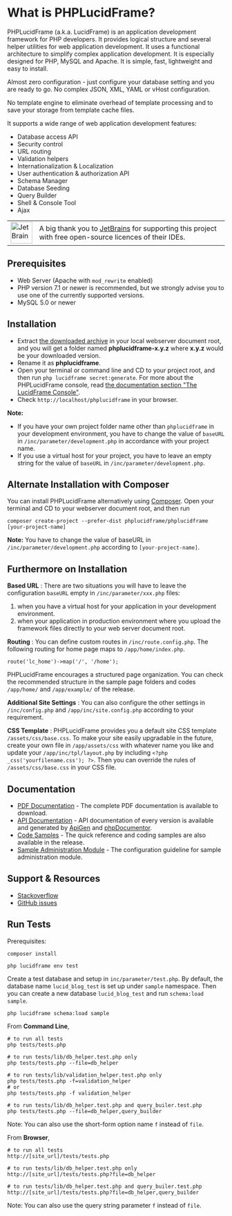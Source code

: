 # What is PHPLucidFrame?

PHPLucidFrame (a.k.a. LucidFrame) is an application development framework for PHP developers. It provides logical structure and several helper utilities for web application development. It uses a functional architecture to simplify complex application development. It is especially designed for PHP, MySQL and Apache. It is simple, fast, lightweight and easy to install.

Almost zero configuration - just configure your database setting and you are ready to go. No complex JSON, XML, YAML or vHost configuration.

No template engine to eliminate overhead of template processing and to save your storage from template cache files.

It supports a wide range of web application development features:

- Database access API
- Security control
- URL routing
- Validation helpers
- Internationalization & Localization
- User authentication & authorization API
- Schema Manager
- Database Seeding
- Query Builder
- Shell & Console Tool
- Ajax

<table>
    <body>
        <tr>
            <td><img src="https://resources.jetbrains.com/storage/products/company/brand/logos/jb_beam.png" width="50" alt="JetBrains Logo"></td>
            <td>A big thank you to <a href="https://www.jetbrains.com">JetBrains</a> for supporting this project with free open-source licences of their IDEs.</td>
        </tr>
    </body>
</table>

## Prerequisites

- Web Server (Apache with `mod_rewrite` enabled)
- PHP version 7.1 or newer is recommended, but we strongly advise you to use one of the currently supported versions.
- MySQL 5.0 or newer

## Installation

- Extract [the downloaded archive](http://www.phplucidframe.com/download/release/latest) in your local webserver document root, and you will get a folder named **phplucidframe-x.y.z** where **x.y.z** would be your downloaded version.
- Rename it as **phplucidframe**.
- Open your terminal or command line and CD to your project root, and then run `php lucidframe secret:generate`. For more about the PHPLucidFrame console, read [the documentation section "The LucidFrame Console"](http://www.phplucidframe.com/download/doc/latest).
- Check `http://localhost/phplucidframe` in your browser.

**Note:**
- If you have your own project folder name other than `phplucidframe` in your development environment, you have to change the value of `baseURL` in `/inc/parameter/development.php` in accordance with your project name.
- If you use a virtual host for your project, you have to leave an empty string for the value of `baseURL` in `/inc/parameter/development.php`.

## Alternate Installation with Composer

You can install PHPLucidFrame alternatively using [Composer](http://getcomposer.org). Open your terminal and CD to your webserver document root, and then run

    composer create-project --prefer-dist phplucidframe/phplucidframe [your-project-name]

**Note:** You have to change the value of baseURL in `/inc/parameter/development.php` according to `[your-project-name]`.

## Furthermore on Installation

**Based URL** : There are two situations you will have to leave the configuration `baseURL` empty in `/inc/parameter/xxx.php` files:

1. when you have a virtual host for your application in your development environment.
2. when your application in production environment where you upload the framework files directly to your web server document root.

**Routing** : You can define custom routes in `/inc/route.config.php`. The following routing for home page maps to `/app/home/index.php`.

    route('lc_home')->map('/', '/home');

PHPLucidFrame encourages a structured page organization. You can check the recommended structure in the sample page folders and codes `/app/home/` and `/app/example/` of the release.

**Additional Site Settings** : You can also configure the other settings in `/inc/config.php` and `/app/inc/site.config.php` according to your requirement.

**CSS Template** : PHPLucidFrame provides you a default site CSS template `/assets/css/base.css`. To make your site easily upgradable in the future, create your own file in `/app/assets/css` with whatever name you like and update your `/app/inc/tpl/layout.php` by including `<?php _css('yourfilename.css'); ?>`. Then you can override the rules of `/assets/css/base.css` in your CSS file.

## Documentation

- [PDF Documentation](http://www.phplucidframe.com/download/doc/latest/pdf) - The complete PDF documentation is available to download.
- [API Documentation](http://www.phplucidframe.com#api) - API documentation of every version is available and generated by [ApiGen](http://apigen.org) and [phpDocumentor](http://phpdoc.org).
- [Code Samples](https://github.com/phplucidframe/phplucidframe/releases/latest) - The quick reference and coding samples are also available in the release.
- [Sample Administration Module](https://github.com/phplucidframe/phplucidframe/wiki/Configuration-for-The-Sample-Administration-Module) - The configuration guideline for sample administration module.

## Support & Resources

- [Stackoverflow](http://stackoverflow.com/questions/tagged/phplucidframe)
- [GitHub issues](https://github.com/phplucidframe/phplucidframe/issues)

## Run Tests

Prerequisites:

    composer install

    php lucidframe env test

Create a test database and setup in `inc/parameter/test.php`. By default, the database name `lucid_blog_test` is set up under `sample` namespace. Then you can create a new database `lucid_blog_test` and run `schema:load sample`.

    php lucidframe schema:load sample

From **Command Line**,

    # to run all tests
    php tests/tests.php

    # to run tests/lib/db_helper.test.php only
    php tests/tests.php --file=db_helper

    # to run tests/lib/validation_helper.test.php only
    php tests/tests.php -f=validation_helper
    # or
    php tests/tests.php -f validation_helper

    # to run tests/lib/db_helper.test.php and query_builer.test.php
    php tests/tests.php --file=db_helper,query_builder

Note: You can also use the short-form option name `f` instead of `file`.

From **Browser**,

    # to run all tests
    http://[site_url]/tests/tests.php

    # to run tests/lib/db_helper.test.php only
    http://[site_url]/tests/tests.php?file=db_helper

    # to run tests/lib/db_helper.test.php and query_builer.test.php
    http://[site_url]/tests/tests.php?file=db_helper,query_builder

Note: You can also use the query string parameter `f` instead of `file`.

